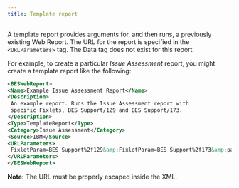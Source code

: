 ```yaml
---
title: Template report
---
```


A template report provides arguments for, and then runs, a previously existing
Web Report. The URL for the report is specified in the ```<URLParameters>``` tag. The
Data tag does not exist for this report.

For example, to create a particular *Issue Assessment* report, you might create a
template report like the following:


```xml
<BESWebReport>
<Name>Example Issue Assessment Report</Name>
<Description>
 An example report. Runs the Issue Assessment report with
 specific Fixlets, BES Support/129 and BES Support/173.
</Description>
<Type>TemplateReport</Type>
<Category>Issue Assessment</Category>
<Source>IBM</Source>
<URLParameters>
 FixletParam=BES Support%2f129&amp;FixletParam=BES Support%2f173&amp;page=VAReport
</URLParameters>
</BESWebReport>
```

**Note:** The URL must be properly escaped inside the XML.
